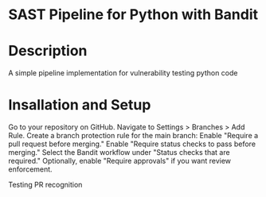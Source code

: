 # SAST Pipeline for Python with Bandit

# Description

A simple pipeline implementation for vulnerability testing python code


# Insallation and Setup

Go to your repository on GitHub.
Navigate to Settings > Branches > Add Rule.
Create a branch protection rule for the main branch:
Enable "Require a pull request before merging."
Enable "Require status checks to pass before merging."
Select the Bandit workflow under "Status checks that are required."
Optionally, enable "Require approvals" if you want review enforcement.


Testing PR recognition
